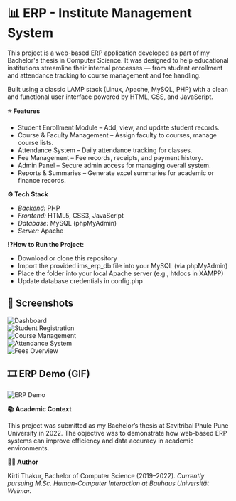 # 📊 ERP - Institute Management System

This project is a web-based ERP application developed as part of my Bachelor's thesis in Computer Science. It was designed to help educational institutions streamline their internal processes — from student enrollment and attendance tracking to course management and fee handling.

Built using a classic LAMP stack (Linux, Apache, MySQL, PHP) with a clean and functional user interface powered by HTML, CSS, and JavaScript.

**⭐ Features**
- Student Enrollment Module – Add, view, and update student records.
- Course & Faculty Management – Assign faculty to courses, manage course lists.
- Attendance System – Daily attendance tracking for classes.
- Fee Management – Fee records, receipts, and payment history.
- Admin Panel – Secure admin access for managing overall system.
- Reports & Summaries – Generate excel summaries for academic or finance records.

**⚙️ Tech Stack**

- *Backend:* PHP
- *Frontend:* HTML5, CSS3, JavaScript
- *Database:* MySQL (phpMyAdmin)
- *Server:* Apache

**⁉️How to Run the Project:**

- Download or clone this repository
- Import the provided ims_erp_db file into your MySQL (via phpMyAdmin)
- Place the folder into your local Apache server (e.g., htdocs in XAMPP)
- Update database credentials in config.php

## 📸 Screenshots

![Dashboard](assets/img1.png)  
![Student Registration](assets/img2.png)  
![Course Management](assets/img3.png)  
![Attendance System](assets/img4.png)  
![Fees Overview](assets/img5.png)

## 🎞️ ERP Demo (GIF)

![ERP Demo](assets/erp_gif.gif)

**📚 Academic Context**

This project was submitted as my Bachelor’s thesis at Savitribai Phule Pune University in 2022. The objective was to demonstrate how web-based ERP systems can improve efficiency and data accuracy in academic environments.

**🙋‍♀️ Author**

Kirti Thakur, Bachelor of Computer Science (2019–2022).
*Currently pursuing M.Sc. Human-Computer Interaction at Bauhaus Universität Weimar.*
